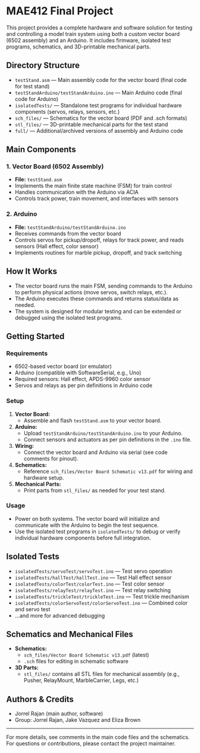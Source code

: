 # MAE412 Final Project

This project provides a complete hardware and software solution for testing and controlling a model train system using both a custom vector board (6502 assembly) and an Arduino. It includes firmware, isolated test programs, schematics, and 3D-printable mechanical parts.

## Directory Structure

- `testStand.asm` — Main assembly code for the vector board (final code for test stand)
- `testStandArduino/testStandArduino.ino` — Main Arduino code (final code for Arduino)
- `isolatedTests/` — Standalone test programs for individual hardware components (servos, relays, sensors, etc.)
- `sch_files/` — Schematics for the vector board (PDF and .sch formats)
- `stl_files/` — 3D-printable mechanical parts for the test stand
- `full/` — Additional/archived versions of assembly and Arduino code

## Main Components

### 1. Vector Board (6502 Assembly)
- **File:** `testStand.asm`
- Implements the main finite state machine (FSM) for train control
- Handles communication with the Arduino via ACIA
- Controls track power, train movement, and interfaces with sensors

### 2. Arduino
- **File:** `testStandArduino/testStandArduino.ino`
- Receives commands from the vector board
- Controls servos for pickup/dropoff, relays for track power, and reads sensors (Hall effect, color sensor)
- Implements routines for marble pickup, dropoff, and track switching

## How It Works

- The vector board runs the main FSM, sending commands to the Arduino to perform physical actions (move servos, switch relays, etc.).
- The Arduino executes these commands and returns status/data as needed.
- The system is designed for modular testing and can be extended or debugged using the isolated test programs.

## Getting Started

### Requirements
- 6502-based vector board (or emulator)
- Arduino (compatible with SoftwareSerial, e.g., Uno)
- Required sensors: Hall effect, APDS-9960 color sensor
- Servos and relays as per pin definitions in Arduino code

### Setup
1. **Vector Board:**
   - Assemble and flash `testStand.asm` to your vector board.
2. **Arduino:**
   - Upload `testStandArduino/testStandArduino.ino` to your Arduino.
   - Connect sensors and actuators as per pin definitions in the `.ino` file.
3. **Wiring:**
   - Connect the vector board and Arduino via serial (see code comments for pinout).
4. **Schematics:**
   - Reference `sch_files/Vector Board Schematic v13.pdf` for wiring and hardware setup.
5. **Mechanical Parts:**
   - Print parts from `stl_files/` as needed for your test stand.

### Usage
- Power on both systems. The vector board will initialize and communicate with the Arduino to begin the test sequence.
- Use the isolated test programs in `isolatedTests/` to debug or verify individual hardware components before full integration.

## Isolated Tests
- `isolatedTests/servoTest/servoTest.ino` — Test servo operation
- `isolatedTests/hallTest/hallTest.ino` — Test Hall effect sensor
- `isolatedTests/colorTest/colorTest.ino` — Test color sensor
- `isolatedTests/relayTest/relayTest.ino` — Test relay switching
- `isolatedTests/trickleTest/trickleTest.ino` — Test trickle mechanism
- `isolatedTests/colorServoTest/colorServoTest.ino` — Combined color and servo test
- ...and more for advanced debugging

## Schematics and Mechanical Files
- **Schematics:**
  - `sch_files/Vector Board Schematic v13.pdf` (latest)
  - `.sch` files for editing in schematic software
- **3D Parts:**
  - `stl_files/` contains all STL files for mechanical assembly (e.g., Pusher, RelayMount, MarbleCarrier, Legs, etc.)

## Authors & Credits
- Jorrel Rajan (main author, software)
- Group: Jorrel Rajan, Jake Vazquez and Eliza Brown

---

For more details, see comments in the main code files and the schematics. For questions or contributions, please contact the project maintainer.
